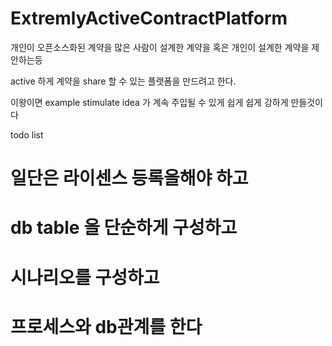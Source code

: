 # ExtremlyActiveContractPlatform

개인이 오픈소스화된 계약을 많은 사람이 설계한 계약을 혹은 개인이 설계한 계약을 제안하는등 

active 하게 계약을 share  할 수 있는 플랫폼을 만드려고 한다. 

이왕이면 example stimulate idea 가 계속 주입될 수 있게 쉽게 쉽게 강하게 만들것이다 

todo list

# 일단은 라이센스 등록을해야 하고 
# db table 을 단순하게 구성하고 
# 시나리오를 구성하고 
# 프로세스와 db관계를 한다 
